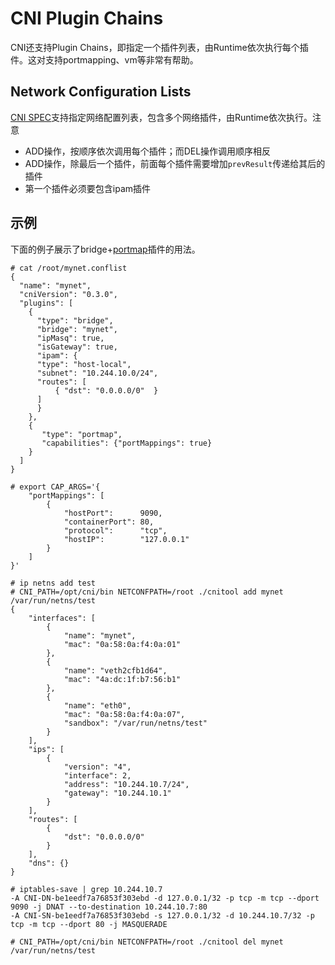 # CNI Plugin Chains

CNI还支持Plugin Chains，即指定一个插件列表，由Runtime依次执行每个插件。这对支持portmapping、vm等非常有帮助。

## Network Configuration Lists

[CNI SPEC](https://github.com/containernetworking/cni/blob/master/SPEC.md#network-configuration-lists)支持指定网络配置列表，包含多个网络插件，由Runtime依次执行。注意

* ADD操作，按顺序依次调用每个插件；而DEL操作调用顺序相反
* ADD操作，除最后一个插件，前面每个插件需要增加`prevResult`传递给其后的插件
* 第一个插件必须要包含ipam插件 

## 示例

下面的例子展示了bridge+[portmap](https://github.com/containernetworking/plugins/tree/master/plugins/meta/portmap)插件的用法。

```
# cat /root/mynet.conflist
{
  "name": "mynet",
  "cniVersion": "0.3.0",
  "plugins": [
    {
      "type": "bridge",
      "bridge": "mynet",
      "ipMasq": true,
      "isGateway": true,
      "ipam": {
      "type": "host-local",
      "subnet": "10.244.10.0/24",
      "routes": [
          { "dst": "0.0.0.0/0"  }
      ]
      }
    },
    {
       "type": "portmap",
       "capabilities": {"portMappings": true}
    }
  ]
}
```

```
# export CAP_ARGS='{
    "portMappings": [
        {
            "hostPort":      9090,
            "containerPort": 80,
            "protocol":      "tcp",
            "hostIP":        "127.0.0.1"
        }
    ]
}'

# ip netns add test
# CNI_PATH=/opt/cni/bin NETCONFPATH=/root ./cnitool add mynet /var/run/netns/test
{
    "interfaces": [
        {
            "name": "mynet",
            "mac": "0a:58:0a:f4:0a:01"
        },
        {
            "name": "veth2cfb1d64",
            "mac": "4a:dc:1f:b7:56:b1"
        },
        {
            "name": "eth0",
            "mac": "0a:58:0a:f4:0a:07",
            "sandbox": "/var/run/netns/test"
        }
    ],
    "ips": [
        {
            "version": "4",
            "interface": 2,
            "address": "10.244.10.7/24",
            "gateway": "10.244.10.1"
        }
    ],
    "routes": [
        {
            "dst": "0.0.0.0/0"
        }
    ],
    "dns": {}
}
```

```
# iptables-save | grep 10.244.10.7
-A CNI-DN-be1eedf7a76853f303ebd -d 127.0.0.1/32 -p tcp -m tcp --dport 9090 -j DNAT --to-destination 10.244.10.7:80
-A CNI-SN-be1eedf7a76853f303ebd -s 127.0.0.1/32 -d 10.244.10.7/32 -p tcp -m tcp --dport 80 -j MASQUERADE
```

```
# CNI_PATH=/opt/cni/bin NETCONFPATH=/root ./cnitool del mynet /var/run/netns/test
```
